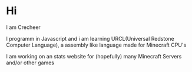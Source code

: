 <h1>Hi</h1>
<p>I am Crecheer</p>
<p>I programm in Javascript and i am learning URCL(Universal Redstone Computer Language), a assembly like language made for Minecraft CPU's</p>
<p>I am working on an stats website for (hopefully) many Minecraft Servers and/or other games</p>
